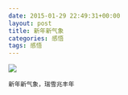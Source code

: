 ```yaml
---
date: 2015-01-29 22:49:31+00:00
layout: post
title: 新年新气象
categories: 感悟
tags: 感悟
---
```



  ![](/photos/20150129snow.png)
      
	新年新气象，瑞雪兆丰年
	
	
